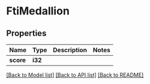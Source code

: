 # FtiMedallion

## Properties
Name | Type | Description | Notes
------------ | ------------- | ------------- | -------------
**score** | **i32** |  | 

[[Back to Model list]](../README.md#documentation-for-models) [[Back to API list]](../README.md#documentation-for-api-endpoints) [[Back to README]](../README.md)


